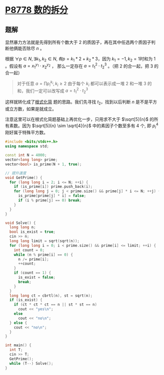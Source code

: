 # [P8778 数的拆分](https://www.luogu.com.cn/problem/P8778)

## 题解
显然暴力方法就是先得到所有个数大于 2 的质因子，再在其中任选两个质因子判断他俩能否除尽 $n$ 。

根据 $\forall{p} \in N, \exists{k_1, k_2} \in N, 有p = k_1 * 2 + k_2 * 3$，因为 $k_1 = -1, k_2 = 1$时和为 $1$ 。假设有 $a = x_{1}^{y_1} \cdot x_{2}^{y_2}$ ， 那么一定存在 $a = t_{1}^{2} \cdot t_{2}^{3}$ 。（把 2 的合一起，把 3 的合一起）
> 对于任意 $a = \prod p_{i}^{k_i}, k_i \ge 2$ 由于每个 $k_i$ 都可以表示成一堆 2 和一堆 3 的和，我们一定可以改写成 $a = t_{1}^{2} \cdot t_{2}^{3}$ 

这样就转化成了[根式化简](B4446_根式化简.md) 题的思路。我们先寻找 $t_2$，找到以后判断 $n$ 是不是平方或立方数，如果是就成立。

注意这里可以在根式化简题基础上再优化一步，只用求不大于 $\sqrt[5]{n}$ 的所有素数。因为 $\sqrt[5]{n} \sim \sqrt[4]{n}$ 中的素因子个数至多有 4 个, 即 $p_{i}^{4}$ 刚好属于特殊平方数。

```cpp
#include <bits/stdc++.h>
using namespace std;

const int N = 4000;
vector<long long> prime;
vector<bool> is_prime(N + 1, true);

// 提升速度
void GetPrime() {
  for (long long i = 2; i <= N; ++i) {
    if (is_prime[i]) prime.push_back(i);
    for (long long j = 0; j < prime.size() && prime[j] * i <= N; ++j) {
      is_prime[prime[j] * i] = false;
      if (i % prime[j] == 0) break;
    }
  }
}

void Solve() {
  long long n;
  bool is_exist = true;
  cin >> n;
  long long limit = sqrt(sqrt(n));
  for (long long i = 0; i < prime.size() && prime[i] <= limit; ++i) {
    int count = 0;
    while (n % prime[i] == 0) {
      n /= prime[i];
      ++count;
    }
    if (count == 1) {
      is_exist = false;
      break;
    }
  }
  long long ct = cbrtl(n), st = sqrt(n);
  if (is_exist) {
    if (ct * ct * ct == n || st * st == n)
      cout << "yes\n";
    else
      cout << "no\n";
  } else {
    cout << "no\n";
  }
}

int main() {
  int T;
  cin >> T;
  GetPrime();
  while (T--) Solve();
}
```

